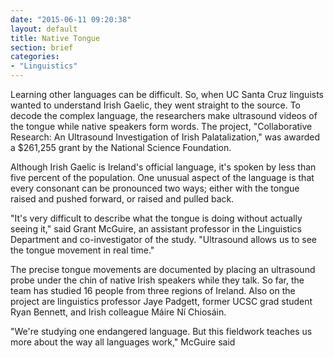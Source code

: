```yaml
---
date: "2015-06-11 09:20:38"
layout: default
title: Native Tongue
section: brief
categories:
- "Linguistics"
---
```


Learning other languages can be difficult. So, when UC Santa Cruz linguists wanted to understand Irish Gaelic, they went straight to the source. To decode the complex language, the researchers make ultrasound videos of the tongue while native speakers form words. The project, "Collaborative Research: An Ultrasound Investigation of Irish Palatalization," was awarded a $261,255 grant by the National Science Foundation.

Although Irish Gaelic is Ireland's official language, it's spoken by less than five percent of the population. One unusual aspect of the language is that every consonant can be pronounced two ways; either with the tongue raised and pushed forward, or raised and pulled back.

"It's very difficult to describe what the tongue is doing without actually seeing it," said Grant McGuire, an assistant professor in the Linguistics Department and co-investigator of the study. "Ultrasound allows us to see the tongue movement in real time."

The precise tongue movements are documented by placing an ultrasound probe under the chin of native Irish speakers while they talk. So far, the team has studied 16 people from three regions of Ireland. 
Also on the project are linguistics professor Jaye Padgett, former UCSC grad student Ryan Bennett, and Irish colleague Máire Ní Chiosáin.

"We're studying one endangered language. But this fieldwork teaches us more about the way all languages work," McGuire said